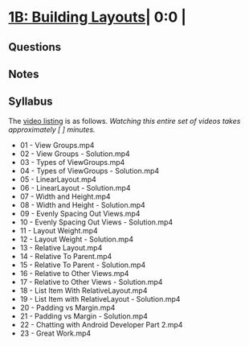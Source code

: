 # [1B: Building Layouts](https://www.udacity.com/course/viewer#!/c-ud837/l-4330701752)| 0:0 |

## Questions

## Notes

## Syllabus
The [video listing](https://www.udacity.com/course/progress#!/c-ud837) is as follows. _Watching this entire set of videos takes approximately [ ] minutes._

* 01 - View Groups.mp4
* 02 - View Groups - Solution.mp4
* 03 - Types of ViewGroups.mp4
* 04 - Types of ViewGroups - Solution.mp4
* 05 - LinearLayout.mp4
* 06 - LinearLayout - Solution.mp4
* 07 - Width and Height.mp4
* 08 - Width and Height - Solution.mp4
* 09 - Evenly Spacing Out Views.mp4
* 10 - Evenly Spacing Out Views - Solution.mp4
* 11 - Layout Weight.mp4
* 12 - Layout Weight - Solution.mp4
* 13 - Relative Layout.mp4
* 14 - Relative To Parent.mp4
* 15 - Relative To Parent - Solution.mp4
* 16 - Relative to Other Views.mp4
* 17 - Relative to Other Views - Solution.mp4
* 18 - List Item With RelativeLayout.mp4
* 19 - List Item with RelativeLayout - Solution.mp4
* 20 - Padding vs Margin.mp4
* 21 - Padding vs Margin - Solution.mp4
* 22 - Chatting with Android Developer Part 2.mp4
* 23 - Great Work.mp4
